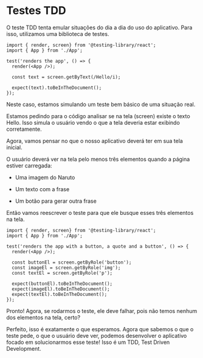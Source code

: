# Testes TDD

O teste TDD tenta emular situações do dia a dia do uso do aplicativo. Para isso, utilizamos uma biblioteca de testes.

```JS
import { render, screen} from '@testing-library/react';
import { App } from './App';

test('renders the app', () => {
  render(<App />);

  const text = screen.getByText(/Hello/i);

  expect(text).toBeInTheDocument();
});
```

Neste caso, estamos simulando um teste bem básico de uma situação real.

Estamos pedindo para o código analisar se na tela (screen) existe o texto Hello. Isso simula o usuário vendo o que a tela deveria estar exibindo corretamente.

Agora, vamos pensar no que o nosso aplicativo deverá ter em sua tela inicial.

O usuário deverá ver na tela pelo menos três elementos quando a página estiver carregada:

* Uma imagem do Naruto

* Um texto com a frase

* Um botão para gerar outra frase

Então vamos reescrever o teste para que ele busque esses três elementos na tela.

```JS
import { render, screen} from '@testing-library/react';
import { App } from './App';

test('renders the app with a button, a quote and a button', () => {
  render(<App />);

  const buttonEl = screen.getByRole('button');
  const imageEl = screen.getByRole('img');
  const textEl = screen.getByRole('p');

  expect(buttonEl).toBeInTheDocument();
  expect(imageEl).toBeInTheDocument();
  expect(textEl).toBeInTheDocument();
});
```

Pronto! Agora, se rodarmos o teste, ele deve falhar, pois não temos nenhum dos elementos na tela, certo?

Perfeito, isso é exatamente o que esperamos. Agora que sabemos o que o teste pede, o que o usuário deve ver, podemos desenvolver o aplicativo focado em solucionarmos esse teste! Isso é um TDD, Test Driven Development.

